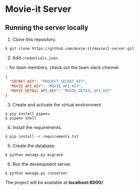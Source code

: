 # Movie-it Server

## Running the server locally
1. Clone this repository.
```terminal
$ git clone https://github.com/movie-it/movieit-server.git
```
2. Add `credentials.json`.

:bulb: for team members, check out the team slack channel.
```json
{
  "SECRET_KEY": "PROJECT_SECRET_KEY",
  "MOVIE_API_KEY": "MOVIE_API_KEY",
  "MOVIE_DETAIL_API_KEY": "MOVIE_DETAIL_API_KEY"
}
```
3. Create and activate the virtual environment.
```terminal
$ pip install pipenv
$ pipenv shell
```
4. Install the requirements.
```terminal
$ pip install -r requirements.txt
```
5. Create the database.
```terminal
$ python manage.py migrate
```
6. Run the development server.
```terminal
$ python manage.py runserver
```

The project will be available at **localhost:8000/**
